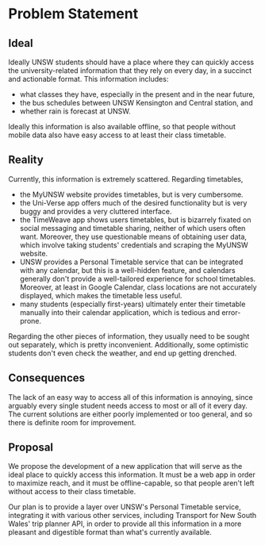 # Problem Statement

## Ideal

Ideally UNSW students should have a place where they can quickly access the
university-related information that they rely on every day, in a succinct and
actionable format. This information includes:

- what classes they have, especially in the present and in the near future,
- the bus schedules between UNSW Kensington and Central station, and
- whether rain is forecast at UNSW.

Ideally this information is also available offline, so that people without
mobile data also have easy access to at least their class timetable.

## Reality

Currently, this information is extremely scattered. Regarding timetables,

- the MyUNSW website provides timetables, but is very cumbersome.
- the Uni-Verse app offers much of the desired functionality but is very buggy
  and provides a very cluttered interface.
- the TimeWeave app shows users timetables, but is bizarrely fixated on social
  messaging and timetable sharing, neither of which users often want. Moreover,
  they use questionable means of obtaining user data, which involve taking
  students' credentials and scraping the MyUNSW website.
- UNSW provides a Personal Timetable service that can be integrated with any
  calendar, but this is a well-hidden feature, and calendars generally don't
  provide a well-tailored experience for school timetables. Moreover, at least
  in Google Calendar, class locations are not accurately displayed, which makes
  the timetable less useful.
- many students (especially first-years) ultimately enter their timetable
  manually into their calendar application, which is tedious and error-prone.

Regarding the other pieces of information, they usually need to be sought out
separately, which is pretty inconvenient. Additionally, some optimistic students
don't even check the weather, and end up getting drenched.

## Consequences

The lack of an easy way to access all of this information is annoying, since
arguably every single student needs access to most or all of it every day. The
current solutions are either poorly implemented or too general, and so there is
definite room for improvement.

## Proposal

We propose the development of a new application that will serve as the ideal
place to quickly access this information. It must be a web app in order to
maximize reach, and it must be offline-capable, so that people aren't left
without access to their class timetable.

Our plan is to provide a layer over UNSW's Personal Timetable service,
integrating it with various other services, including Transport for New South
Wales' trip planner API, in order to provide all this information in a more
pleasant and digestible format than what's currently available.
